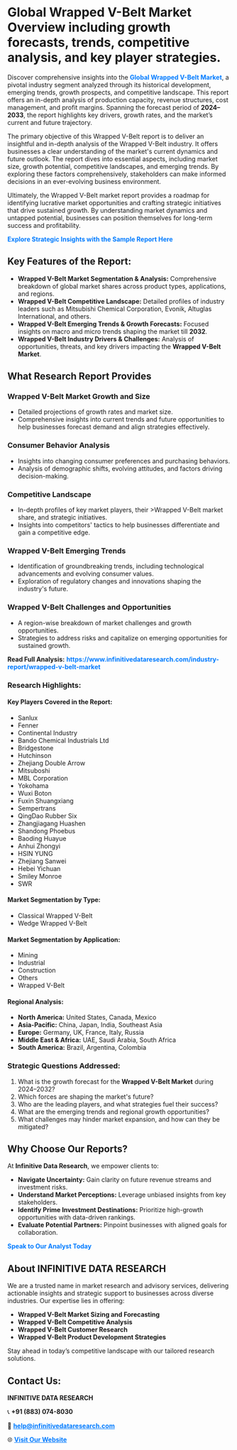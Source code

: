 <h1>Global Wrapped V-Belt Market Overview including growth forecasts, trends, competitive analysis, and key player strategies.</h1>
<p>
Discover comprehensive insights into the 
<a href="https://www.infinitivedataresearch.com/industry-report/wrapped-v-belt-market" rel="dofollow" style="color: #007BFF; text-decoration: none;"><strong>Global Wrapped V-Belt Market</strong></a>, a pivotal industry segment analyzed through its historical development, emerging trends, growth prospects, and competitive landscape. This report offers an in-depth analysis of production capacity, revenue structures, cost management, and profit margins. Spanning the forecast period of <strong>2024–2033</strong>, the report highlights key drivers, growth rates, and the market’s current and future trajectory.
</p>
<p>
The primary objective of this Wrapped V-Belt report is to deliver an insightful and in-depth analysis of the Wrapped V-Belt industry. It offers businesses a clear understanding of the market's current dynamics and future outlook. The report dives into essential aspects, including market size, growth potential, competitive landscapes, and emerging trends. By exploring these factors comprehensively, stakeholders can make informed decisions in an ever-evolving business environment.
</p>
<p>
Ultimately, the Wrapped V-Belt market report provides a roadmap for identifying lucrative market opportunities and crafting strategic initiatives that drive sustained growth. By understanding market dynamics and untapped potential, businesses can position themselves for long-term success and profitability.
</p>
<p>
<a href="https://www.infinitivedataresearch.com/request-sample/reportId=111398" style="color: #007BFF; text-decoration: none;"><strong>Explore Strategic Insights with the Sample Report Here</strong></a>
</p>

<h2>Key Features of the Report:</h2>
<ul>
<li><strong>Wrapped V-Belt Market Segmentation & Analysis:</strong> Comprehensive breakdown of global market shares across product types, applications, and regions.</li>
<li><strong>Wrapped V-Belt Competitive Landscape:</strong> Detailed profiles of industry leaders such as Mitsubishi Chemical Corporation, Evonik, Altuglas International, and others.</li>
<li><strong>Wrapped V-Belt Emerging Trends & Growth Forecasts:</strong> Focused insights on macro and micro trends shaping the market till <strong>2032</strong>.</li>
<li><strong>Wrapped V-Belt Industry Drivers & Challenges:</strong> Analysis of opportunities, threats, and key drivers impacting the <strong>Wrapped V-Belt Market</strong>.</li>
</ul>

<h2>What Research Report Provides</h2>
<h3>Wrapped V-Belt Market Growth and Size</h3>
<ul>
<li>Detailed projections of growth rates and market size.</li>
<li>Comprehensive insights into current trends and future opportunities to help businesses forecast demand and align strategies effectively.</li>
</ul>

<h3>Consumer Behavior Analysis</h3>
<ul>
<li>Insights into changing consumer preferences and purchasing behaviors.</li>
<li>Analysis of demographic shifts, evolving attitudes, and factors driving decision-making.</li>
</ul>

<h3>Competitive Landscape</h3>
<ul>
<li>In-depth profiles of key market players, their >Wrapped V-Belt market share, and strategic initiatives.</li>
<li>Insights into competitors' tactics to help businesses differentiate and gain a competitive edge.</li>
</ul>

<h3>Wrapped V-Belt Emerging Trends</h3>
<ul>
<li>Identification of groundbreaking trends, including technological advancements and evolving consumer values.</li>
<li>Exploration of regulatory changes and innovations shaping the industry's future.</li>
</ul>

<h3>Wrapped V-Belt Challenges and Opportunities</h3>
<ul>
<li>A region-wise breakdown of market challenges and growth opportunities.</li>
<li>Strategies to address risks and capitalize on emerging opportunities for sustained growth.</li>
</ul>
<p><strong>Read Full Analysis:</strong> <a href="https://www.infinitivedataresearch.com/industry-report/wrapped-v-belt-market" rel="dofollow" style="color: #007BFF; text-decoration: none;"><strong>https://www.infinitivedataresearch.com/industry-report/wrapped-v-belt-market</strong></a></p>
<h3>Research Highlights:</h3>
<h4>Key Players Covered in the Report:</h4>
<ul><li>Sanlux</li><li>Fenner</li><li>Continental Industry</li><li>Bando Chemical Industrials Ltd</li><li>Bridgestone</li><li>Hutchinson</li><li>Zhejiang Double Arrow</li><li>Mitsuboshi</li><li>MBL Corporation</li><li>Yokohama</li><li>Wuxi Boton</li><li>Fuxin Shuangxiang</li><li>Sempertrans</li><li>QingDao Rubber Six</li><li>Zhangjiagang Huashen</li><li>Shandong Phoebus</li><li>Baoding Huayue</li><li>Anhui Zhongyi</li><li>HSIN YUNG</li><li>Zhejiang Sanwei</li><li>Hebei Yichuan</li><li>Smiley Monroe</li><li>SWR</li></ul>
<h4>Market Segmentation by Type:</h4>
<ul><li>Classical Wrapped V-Belt</li><li>Wedge Wrapped V-Belt</li></ul>
<h4>Market Segmentation by Application:</h4>
<ul><li>Mining</li><li>Industrial</li><li>Construction</li><li>Others</li><li>Wrapped V-Belt</li></ul>

<h4>Regional Analysis:</h4>
<ul>
<li><strong>North America:</strong> United States, Canada, Mexico</li>
<li><strong>Asia-Pacific:</strong> China, Japan, India, Southeast Asia</li>
<li><strong>Europe:</strong> Germany, UK, France, Italy, Russia</li>
<li><strong>Middle East & Africa:</strong> UAE, Saudi Arabia, South Africa</li>
<li><strong>South America:</strong> Brazil, Argentina, Colombia</li>
</ul>

<h3>Strategic Questions Addressed:</h3>
<ol>
<li>What is the growth forecast for the <strong>Wrapped V-Belt Market</strong> during 2024–2032?</li>
<li>Which forces are shaping the market's future?</li>
<li>Who are the leading players, and what strategies fuel their success?</li>
<li>What are the emerging trends and regional growth opportunities?</li>
<li>What challenges may hinder market expansion, and how can they be mitigated?</li>
</ol>

<h2>Why Choose Our Reports?</h2>
<p>At <strong>Infinitive Data Research</strong>, we empower clients to:</p>
<ul>
<li><strong>Navigate Uncertainty:</strong> Gain clarity on future revenue streams and investment risks.</li>
<li><strong>Understand Market Perceptions:</strong> Leverage unbiased insights from key stakeholders.</li>
<li><strong>Identify Prime Investment Destinations:</strong> Prioritize high-growth opportunities with data-driven rankings.</li>
<li><strong>Evaluate Potential Partners:</strong> Pinpoint businesses with aligned goals for collaboration.</li>
</ul>
<p><a href="https://www.infinitivedataresearch.com/industry-report/wrapped-v-belt-market" rel="dofollow" style="color: #007BFF; text-decoration: none;"><strong>Speak to Our Analyst Today</strong></a></p>

<h2>About INFINITIVE DATA RESEARCH</h2>
<p>We are a trusted name in market research and advisory services, delivering actionable insights and strategic support to businesses across diverse industries. Our expertise lies in offering:</p>
<ul>
<li><strong>Wrapped V-Belt Market Sizing and Forecasting</strong></li>
<li><strong>Wrapped V-Belt Competitive Analysis</strong></li>
<li><strong>Wrapped V-Belt Customer Research</strong></li>
<li><strong>Wrapped V-Belt Product Development Strategies</strong></li>
</ul>
<p>Stay ahead in today’s competitive landscape with our tailored research solutions.</p>

<h2>Contact Us:</h2>
<p><strong>INFINITIVE DATA RESEARCH</strong></p>
<p>📞 <strong>+91 (883) 074-8030</strong></p>
<p>📧 <strong><a href="mailto:help@infinitivedataresearch.com" style="color: #007BFF;">help@infinitivedataresearch.com</a></strong></p>
<p>🌐 <strong><a href="https://www.infinitivedataresearch.com" rel="dofollow" style="color: #007BFF;">Visit Our Website</a></strong></p>